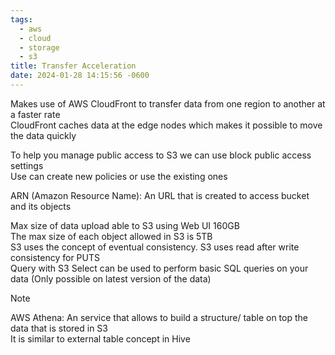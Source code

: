 ```yaml
---
tags:
  - aws
  - cloud
  - storage
  - s3
title: Transfer Acceleration
date: 2024-01-28 14:15:56 -0600
---
```


Makes use of AWS CloudFront to transfer data from one region to another at a faster rate  
CloudFront caches data at the edge nodes which makes it possible to move the data quickly

To help you manage public access to S3 we can use block public access settings  
Use can create new policies or use the existing ones

ARN (Amazon Resource Name): An URL that is created to access bucket and its objects

Max size of data upload able to S3 using Web UI 160GB  
The max size of each object allowed in S3 is 5TB  
S3 uses the concept of eventual consistency. S3 uses read after write consistency for PUTS  
Query with S3 Select can be used to perform basic SQL queries on your data (Only possible on latest version of the data)

 > [!NOTE]
 > AWS Athena: An service that allows to build a structure/ table on top the data that is stored in S3  
 > It is similar to external table concept in Hive
 